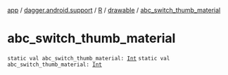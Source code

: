 [app](../../../index.md) / [dagger.android.support](../../index.md) / [R](../index.md) / [drawable](index.md) / [abc_switch_thumb_material](./abc_switch_thumb_material.md)

# abc_switch_thumb_material

`static val abc_switch_thumb_material: `[`Int`](https://kotlinlang.org/api/latest/jvm/stdlib/kotlin/-int/index.html)
`static val abc_switch_thumb_material: `[`Int`](https://kotlinlang.org/api/latest/jvm/stdlib/kotlin/-int/index.html)